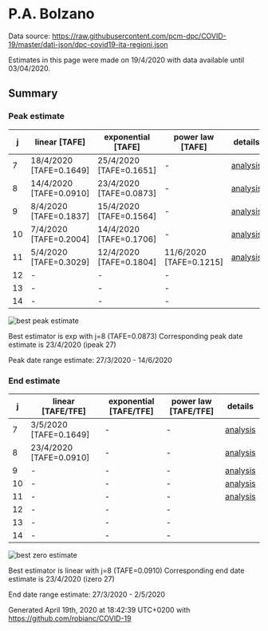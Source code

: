 # P.A. Bolzano


Data source: https://raw.githubusercontent.com/pcm-dpc/COVID-19/master/dati-json/dpc-covid19-ita-regioni.json

Estimates in this page were made on 19/4/2020 with data available until 03/04/2020.


## Summary 

### Peak estimate 
|j|linear [TAFE]|exponential [TAFE]|power law [TAFE]|details|
|---|----|-----------|---------|-------|
|7|18/4/2020 [TAFE=0.1649]|25/4/2020 [TAFE=0.1651]|-|[analysis](COVID-19_p.a._bolzano_j7_2020-04-03.md)|
|8|14/4/2020 [TAFE=0.0910]|23/4/2020 [TAFE=0.0873]|-|[analysis](COVID-19_p.a._bolzano_j8_2020-04-03.md)|
|9|8/4/2020 [TAFE=0.1837]|15/4/2020 [TAFE=0.1564]|-|[analysis](COVID-19_p.a._bolzano_j9_2020-04-03.md)|
|10|7/4/2020 [TAFE=0.2004]|14/4/2020 [TAFE=0.1706]|-|[analysis](COVID-19_p.a._bolzano_j10_2020-04-03.md)|
|11|5/4/2020 [TAFE=0.3029]|12/4/2020 [TAFE=0.1804]|11/6/2020 [TAFE=0.1215]|[analysis](COVID-19_p.a._bolzano_j11_2020-04-03.md)|
|12|-|-|-||
|13|-|-|-||
|14|-|-|-||

![best peak estimate](COVID-19_p.a._bolzano_j8_2020-04-03.png)

Best estimator is exp with j=8 (TAFE=0.0873)
Corresponding peak date estimate is 23/4/2020 (ipeak 27)


Peak date range estimate: 27/3/2020 - 14/6/2020

### End estimate 
|j|linear [TAFE/TFE]|exponential [TAFE/TFE]|power law [TAFE/TFE]|details|
|---|----|-----------|---------|-------|
|7|3/5/2020 [TAFE=0.1649]|-|-|[analysis](COVID-19_p.a._bolzano_j7_2020-04-03.md)|
|8|23/4/2020 [TAFE=0.0910]|-|-|[analysis](COVID-19_p.a._bolzano_j8_2020-04-03.md)|
|9|-|-|-|[analysis](COVID-19_p.a._bolzano_j9_2020-04-03.md)|
|10|-|-|-|[analysis](COVID-19_p.a._bolzano_j10_2020-04-03.md)|
|11|-|-|-|[analysis](COVID-19_p.a._bolzano_j11_2020-04-03.md)|
|12|-|-|-||
|13|-|-|-||
|14|-|-|-||

![best zero estimate](COVID-19_p.a._bolzano_j8_2020-04-03.png)

Best estimator is linear with j=8 (TAFE=0.0910)
Corresponding end date estimate is 23/4/2020 (izero 27)


End date range estimate: 27/3/2020 - 2/5/2020

Generated April 19th, 2020 at 18:42:39 UTC+0200 with https://github.com/robianc/COVID-19
